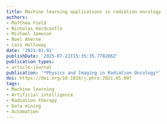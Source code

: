```yaml
---
title: Machine learning applications in radiation oncology
authors:
- Matthew Field
- Nicholas Hardcastle
- Michael Jameson
- Noel Aherne
- Lois Holloway
date: '2021-01-01'
publishDate: '2025-07-21T15:35:35.778286Z'
publication_types:
- article-journal
publication: '*Physics and Imaging in Radiation Oncology*'
doi: https://doi.org/10.1016/j.phro.2021.05.007
tags:
- Machine learning
- Artificial intelligence
- Radiation therapy
- Data mining
- Automation
---
```

